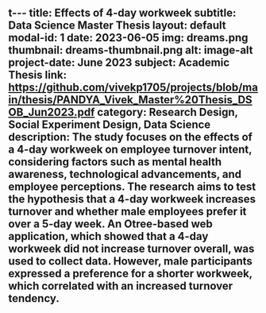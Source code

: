 t---
title: Effects of 4-day workweek
subtitle: Data Science Master Thesis 
layout: default
modal-id: 1
date: 2023-06-05
img: dreams.png
thumbnail: dreams-thumbnail.png
alt: image-alt
project-date: June 2023
subject: Academic Thesis
link: https://github.com/vivekp1705/projects/blob/main/thesis/PANDYA_Vivek_Master%20Thesis_DSOB_Jun2023.pdf
category: Research Design, Social Experiment Design, Data Science
description: The study focuses on the effects of a 4-day workweek on employee turnover intent, considering factors such as mental health awareness, technological advancements, and employee perceptions. The research aims to test the hypothesis that a 4-day workweek increases turnover and whether male employees prefer it over a 5-day week. An Otree-based web application, which showed that a 4-day workweek did not increase turnover overall, was used to collect data. However, male participants expressed a preference for a shorter workweek, which correlated with an increased turnover tendency.
---
